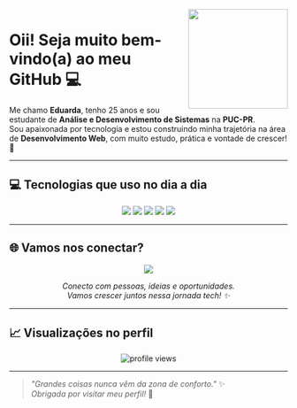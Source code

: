 <img src="https://i.pinimg.com/originals/18/26/61/1826616db563a7e25fd679b5182d5cd7.gif" width="180" align="right" />

# Oii! Seja muito bem-vindo(a) ao meu GitHub 💻

Me chamo **Eduarda**, tenho 25 anos e sou estudante de **Análise e Desenvolvimento de Sistemas** na **PUC-PR**.  
Sou apaixonada por tecnologia e estou construindo minha trajetória na área de **Desenvolvimento Web**, com muito estudo, prática e vontade de crescer! 🚀

---

## 💻 Tecnologias que uso no dia a dia

<div align="center">
  <img src="https://img.shields.io/badge/HTML5-E34F26?style=for-the-badge&logo=html5&logoColor=white" />
  <img src="https://img.shields.io/badge/CSS3-1572B6?style=for-the-badge&logo=css3&logoColor=white" />
  <img src="https://img.shields.io/badge/JavaScript-F7DF1E?style=for-the-badge&logo=javascript&logoColor=black" />
  <img src="https://img.shields.io/badge/React-61DAFB?style=for-the-badge&logo=react&logoColor=black" />
  <img src="https://img.shields.io/badge/Python-3776AB?style=for-the-badge&logo=python&logoColor=white" />
</div>

---

## 🌐 Vamos nos conectar?

<p align="center">
  <a href="https://www.linkedin.com/in/eduardavicini" target="_blank">
    <img src="https://img.shields.io/badge/Me%20chama%20no%20LinkedIn-FF69B4?style=for-the-badge&logo=linkedin&logoColor=white" />
  </a>
</p>

<p align="center">
  <em>Conecto com pessoas, ideias e oportunidades.<br>
  Vamos crescer juntos nessa jornada tech! ✨</em>
</p>

---

## 📈 Visualizações no perfil

<p align="center">
  <img src="https://komarev.com/ghpvc/?username=eduardavicini&style=for-the-badge&color=FF69B4" alt="profile views" />
</p>


---

> _"Grandes coisas nunca vêm da zona de conforto."_ ✨  
> _Obrigada por visitar meu perfil!_ 💖





